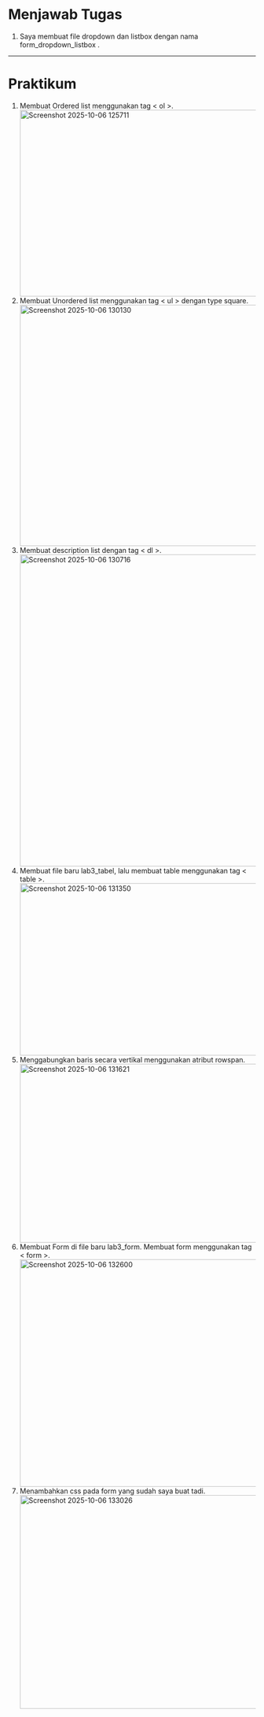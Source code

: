 <h1>Menjawab Tugas</h1>
<ol>
  <li>Saya membuat file dropdown dan listbox dengan nama form_dropdown_listbox .</li>
</ol>
<hr>
<h1>Praktikum</h1>
<ol style="margin-top: 10px; margin-bottom: 10px;">
  <li>Membuat Ordered list menggunakan tag < ol >.</li>
    <img width="681" height="379" alt="Screenshot 2025-10-06 125711" src="https://github.com/user-attachments/assets/e45f30d1-6117-479a-8b8d-eff8d691ed87" />
  <li>Membuat Unordered list menggunakan tag < ul > dengan type square.</li>
    <img width="685" height="490" alt="Screenshot 2025-10-06 130130" src="https://github.com/user-attachments/assets/cb3e6a1a-b704-4d99-ab6e-ee764fa45d78" />
  <li>Membuat description list dengan tag < dl >.</li>
    <img width="682" height="634" alt="Screenshot 2025-10-06 130716" src="https://github.com/user-attachments/assets/47cf5278-1fa4-4be7-82e3-5ce55b0e47db" />
  <li>Membuat file baru lab3_tabel, lalu membuat table menggunakan tag < table >.</li>
    <img width="683" height="350" alt="Screenshot 2025-10-06 131350" src="https://github.com/user-attachments/assets/87cad814-b38f-48a1-90e4-4fd71de75690" />
  <li>Menggabungkan baris secara vertikal menggunakan atribut rowspan.</li>
    <img width="683" height="363" alt="Screenshot 2025-10-06 131621" src="https://github.com/user-attachments/assets/398fce79-d790-43cc-9305-894637153e1f" />
  <li>Membuat Form di file baru lab3_form. Membuat form menggunakan tag < form >.</li>
    <img width="685" height="462" alt="Screenshot 2025-10-06 132600" src="https://github.com/user-attachments/assets/217afe5e-5a3d-421e-b687-dac98ea1e1e3" />
  <li>Menambahkan css pada form yang sudah saya buat tadi.</li>
    <img width="688" height="434" alt="Screenshot 2025-10-06 133026" src="https://github.com/user-attachments/assets/bd5bb8c9-7cbb-4d37-b238-e8ae7aded520" />
</ol>

